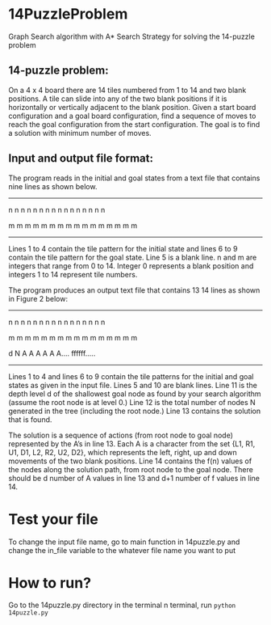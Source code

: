 # 14PuzzleProblem
Graph Search algorithm with A* Search Strategy for solving the 14-puzzle problem


## 14-puzzle problem: 
On a 4 x 4 board there are 14 tiles numbered from 1 to 14 and two blank positions. A tile can slide into any of the two blank positions if it is horizontally or vertically adjacent to the blank position. Given a start board configuration and a goal board configuration, find a sequence of moves to reach the goal configuration from the start configuration. The goal is to find a solution with minimum number of moves.

## Input and output file format: 
The program reads in the initial and goal states from a text file that contains nine lines as shown below.
__________________________________________________________________________________________________________________
n n n n
n n n n
n n n n
n n n n

m m m m
m m m m
m m m m
m m m m
_________________________________________________________________________________________________________________


Lines 1 to 4 contain the tile pattern for the initial state and lines 6 to 9 contain the tile pattern for the goal state. Line 5 is a blank line. n and m are integers that range from 0 to 14. Integer 0 represents a blank position and integers 1 to 14 represent tile numbers. 

The program produces an output text file that contains 13 14 lines as shown in Figure 2 below:
____________________________________________________________________________________________________________________
n n n n
n n n n
n n n n
n n n n

m m m m
m m m m
m m m m
m m m m

d
N
A A A A A A....
ffffff.....
____________________________________________________________________________________________________________________

Lines 1 to 4 and lines 6 to 9 contain the tile patterns for the initial and goal states as given in the input file. Lines 5 and 10 are blank lines. Line 11 is the depth level d of the shallowest goal node as found by your search algorithm (assume the root node is at level 0.) Line 12 is the total number of nodes N generated in the tree (including the root node.) Line 13 contains the solution that is found. 

The solution is a sequence of actions (from root node to goal node) represented by the A’s in line 13. Each A is a character from the set {L1, R1, U1, D1, L2, R2, U2, D2}, which represents the left, right, up and down movements of the two blank positions. Line 14 contains the f(n) values of the nodes along the solution path, from root node to the goal node. There should be d number of A values in line 13 and d+1 number of f values in line 14.

# Test your file
To change the input file name, go to main function in 14puzzle.py and change the in_file variable to the whatever file name you want to put

# How to run?
Go to the 14puzzle.py directory in the terminal
n terminal, run `python 14puzzle.py`
